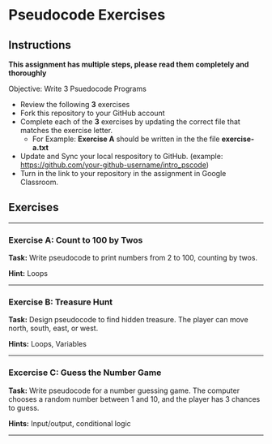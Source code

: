 # Pseudocode Exercises

## Instructions

**This assignment has multiple steps, please read them completely and thoroughly**


Objective: Write 3 Psuedocode Programs


- Review the following **3** exercises
- Fork this repository to your GitHub account
- Complete each of the **3** exercises by updating the correct file that matches the exercise letter.
    - For Example: **Exercise A** should be written in the the file **exercise-a.txt**
- Update and Sync your local respository to GitHub. (example: https://github.com/your-github-username/intro_pscode)
- Turn in the link to your repository in the assignment in Google Classroom.



## Exercises
---

### Exercise A: Count to 100 by Twos

**Task:** Write pseudocode to print numbers from 2 to 100, counting by twos.

**Hint:** Loops

---

### Exercise B: Treasure Hunt

**Task:** Design pseudocode to find hidden treasure. The player can move north, south, east, or west.

**Hints:** Loops, Variables

---

### Excercise C: Guess the Number Game

**Task:** Write pseudocode for a number guessing game. The computer chooses a random number between 1 and 10, and the player has 3 chances to guess.

**Hints:** Input/output, conditional logic

---